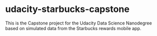 # udacity-starbucks-capstone
This is the Capstone project for the Udacity Data Science Nanodegree based on simulated data from the Starbucks rewards mobile app.
